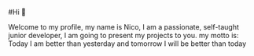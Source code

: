 #Hi 👋

Welcome to my profile, my name is Nico, I am a passionate, self-taught junior developer, I am going to present my projects to you. my motto is:
Today I am better than yesterday and tomorrow I will be better than today







<!--
**Nicobogado12/Nicobogado12** is a ✨ _special_ ✨ repository because its `README.md` (this file) appears on your GitHub profile.

Here are some ideas to get you started:

- 🔭 I’m currently working on ...
- 🌱 I’m currently learning ...
- 👯 I’m looking to collaborate on ...
- 🤔 I’m looking for help with ...
- 💬 Ask me about ...
- 📫 How to reach me: ...
- 😄 Pronouns: ...
- ⚡ Fun fact: ...
-->
